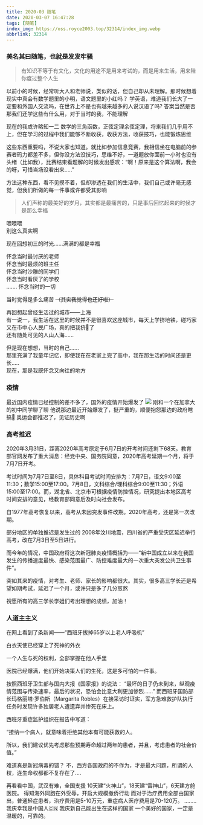 ```yaml
---
title: 2020-03 随笔
date: 2020-03-07 16:47:28
tags: [随笔]
index_img: https://oss.royce2003.top/32314/index_img.webp
abbrlink: 32314
---
```


### 美名其曰随笔，也就是发发牢骚

> 有知识不等于有文化，文化的用途不是用来考试的，而是用来生活，用来陪你度过整个人生

以前小的时候，经常听大人和老师说，类似的话，但自己却从未理解。那时候想着现实中真会有数学题里的小明，语文题里的小红吗？
学英语，难道我们长大了一定要和外国人交流吗，在世界上不是也有越来越多的人说汉语了吗?
答案当然是否
那我们还学这些有什么用，对于当时的我，不能理解

现在的我或许略知一二
数学的三角函数，正弦定理余弦定理，将来我们几乎用不上，但在学习的过程中我们能够不断收获，收获方法，收获技巧，也能锻炼思维

这些东西重要吗，不说大家也知道。就比如参加信息竞赛，我相信坐在电脑前的参赛者码力都差不多，但你没方法没技巧，思维不好，一道题放你面前一小时也没有头绪（比如我），比赛结束看题解的时候发出感叹：“啊！原来是这个算法啊，我会的呀，可惜当场没看出来.....”

方法这种东西，看不见摸不着，但却渗透在我们的生活中，我们自己或许毫无感觉，但我们所做的每一件事或许都受其影响


> 人们声称的最美好的岁月，其实都是最痛苦的，只是事后回忆起来的时候才是那么幸福

喂喂喂  
别这么真实啊

现在回想初三的时光......满满的都是幸福

怀念当时最讨厌的老师  
怀念当时最烦的班主任  
怀念当时沙雕的同学们  
怀念当时看厌了的学校  
.......
怀念当时的一切

当时觉得是多么痛苦 ~~（其实我觉得也还好啦）~~  


再回想起曾经生活过的城市——上海  
有一说一，我生活在这里的时候并不是很喜欢这座城市，每天上学挤地铁，碰巧家又在市中心人民广场，真的把我挤🤮了  
还有随处可见的人山人海......

但是现在想想，当时的自己......  
那里充满了我童年记忆，即使我在在老家上完了高中，我在那生活的时间还是更长.....  
现在，那是我既怀念又向往的地方

### 疫情
最近国内疫情已经控制的差不多了，国外的疫情开始爆发了
![](https://oss.royce2003.top/32314/01.webp)
刚和一个在加拿大的初中同学聊了聊
他说那边最近开始爆发了，挺严重的，顺便抱怨那边的政府瞎搞🤣
奥运会都推迟了，见证历史啊

### 高考推迟
2020年3月31日，距离2020年高考原定于6月7日的开考时间还剩下68天。教育部官网发布了重大消息：经党中央、国务院同意，2020年高考延期一个月，将于7月7日开考。

考试时间为7月7日至8日，具体科目考试时间安排为：7月7日，语文9:00至11:30；数学15:00至17:00。7月8日，文科综合/理科综合9:00至11:30；外语15:00至17:00。而，湖北省、北京市可根据疫情防控情况，研究提出本地区高考时间安排的意见，经教育部同意后及时向社会发布。

自1977年高考恢复以来，高考从未因突发事件改期。2020年高考，还是第一次改期。

部分地区的单独推迟是发生过的
2008年汶川地震，四川省的严重受灾区延迟举行高考，改在7月3日至5日进行。

而今年的情况，中国政府将这次新冠肺炎疫情概括为——“新中国成立以来在我国发生的传播速度最快、感染范围最广、防控难度最大的一次重大突发公共卫生事件”。

 突如其来的疫情，对考生、老师、家长的影响都很大。其实，很多高三学长还是希望如期考试，延迟了一个月，或许只是多了几分煎熬

祝愿所有的高三学长学姐们考出理想的成绩，加油！


### 人道主主义
在网上看到了条新闻——“西班牙拔掉65岁以上老人呼吸机”

白衣天使已经穿上了死神的外衣

一个人生与死的权利，全部掌握在他人手里

医院已经爆满，他们开始决策人们的生死，这是多可怕的一件事。

按照西班牙卫生部与国内大报《国家报》的说法：
“最坏的日子仍未到来，纵观疫情范围与传染速率，最后的状况，恐怕会比意大利更加惨烈......”
而西班牙国防部长玛格丽塔·罗伯斯（Margarita Robles）在接采访时证实，军方急难救护队执行任务时发现许多独居老人遭遗弃并惨死在床上。


西班牙重症监护组织在报告中写道：

“接纳一个病人，就意味着拒绝其他本有可能获救的人。

所以，我们建议优先考虑那些预期寿命超过两年的患者，并且，考虑患者的社会价值。”


难道真是新冠病毒的错？
不，西方各国政府的不作为，才是最大问题，所谓的人权，连生命权都都不复存在了....

再看看中国，武汉有难，全国支援
10天建“火神山”，18天建“雷神山”，6天建方舱医院。
得知海外同胞在外受辱，开启大规模撤侨行动
而对于治疗费用全部由国家出，普通轻症患者，治疗费用是5-10万元，重症病人医疗费用是70-120万。
........
我庆幸我是中国人🇨🇳
我庆新自己能出生在这样的国家
一个美好的国家，一定是温暖的，可靠的。

